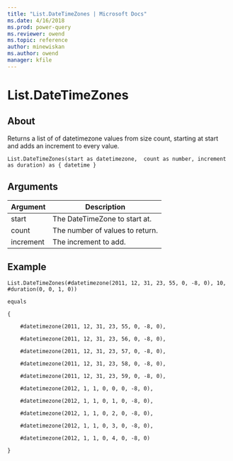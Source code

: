 ```yaml
---
title: "List.DateTimeZones | Microsoft Docs"
ms.date: 4/16/2018
ms.prod: power-query
ms.reviewer: owend
ms.topic: reference
author: minewiskan
ms.author: owend
manager: kfile
---
```

# List.DateTimeZones

  
## About  
Returns a list of of datetimezone values from size count, starting at start and adds an increment to every value.  
  
```  
List.DateTimeZones(start as datetimezone,  count as number, increment as duration) as { datetime }  
```  
  
## Arguments  
  
|Argument|Description|  
|------------|---------------|  
|start|The DateTimeZone to start at.|  
|count|The number of values to return.|  
|increment|The increment to add.|  
  
## Example  
  
```  
List.DateTimeZones(#datetimezone(2011, 12, 31, 23, 55, 0, -8, 0), 10, #duration(0, 0, 1, 0))  
  
equals  
  
{  
  
    #datetimezone(2011, 12, 31, 23, 55, 0, -8, 0),  
  
    #datetimezone(2011, 12, 31, 23, 56, 0, -8, 0),  
  
    #datetimezone(2011, 12, 31, 23, 57, 0, -8, 0),  
  
    #datetimezone(2011, 12, 31, 23, 58, 0, -8, 0),  
  
    #datetimezone(2011, 12, 31, 23, 59, 0, -8, 0),  
  
    #datetimezone(2012, 1, 1, 0, 0, 0, -8, 0),  
  
    #datetimezone(2012, 1, 1, 0, 1, 0, -8, 0),  
  
    #datetimezone(2012, 1, 1, 0, 2, 0, -8, 0),  
  
    #datetimezone(2012, 1, 1, 0, 3, 0, -8, 0),  
  
    #datetimezone(2012, 1, 1, 0, 4, 0, -8, 0)  
  
}  
```  
